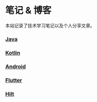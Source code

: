 # 笔记 & 博客

本站记录了技术学习笔记以及个人分享文章。

### [Java](java/)

### [Kotlin](kotlin/)

### [Android](android/)

### [Flutter](flutter/)

### [Hilt](hilt/)
